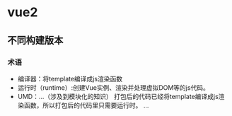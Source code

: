 # vue2
## 不同构建版本
### 术语
- 编译器：将template编译成js渲染函数
- 运行时（runtime）:创建Vue实例、渲染并处理虚拟DOM等的js代码。
- UMD：...（涉及到模块化的知识）
打包后的代码已经将template编译成js渲染函数，所以打包后的代码里只需要运行时。
...